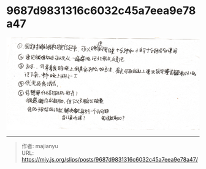 # 9687d9831316c6032c45a7eea9e78a47

![9687d9831316c6032c45a7eea9e78a47.png](../../images/9687d9831316c6032c45a7eea9e78a47.png)

---

> 作者: majianyu  
> URL: https://mjy.js.org/slips/posts/9687d9831316c6032c45a7eea9e78a47/  

